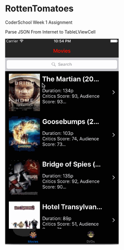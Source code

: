 # RottenTomatoes
CoderSchool Week 1 Assignment

Parse JSON From Internet to TableLViewCell

![](RottenTomatoes.gif)